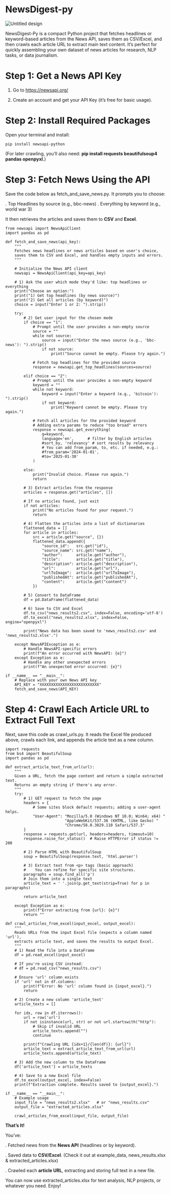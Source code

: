 # NewsDigest-py


![Untitled design](https://github.com/user-attachments/assets/25ae1fe0-feaa-4693-a3a3-c66820f6ee2b)



NewsDigest-Py is a compact Python project that fetches headlines or keyword-based articles from the News API, saves them as CSV/Excel, and then crawls each article URL to extract main text content. It’s perfect for quickly assembling your own dataset of news articles for research, NLP tasks, or data journalism.


# Step 1: Get a News API Key

1. Go to https://newsapi.org/

2. Create an account and get your API Key (it’s free for basic usage).


# Step 2: Install Required Packages

Open your terminal and install:

```
pip install newsapi-python
```

(For later crawling, you’ll also need: **pip install requests beautifulsoup4 pandas openpyxl.**)


# Step 3: Fetch News Using the API

Save the code below as fetch_and_save_news.py. It prompts you to choose:

.  Top Headlines by source (e.g., bbc-news)
.  Everything by keyword (e.g., world war 3)

It then retrieves the articles and saves them to **CSV** and **Excel**.

```
from newsapi import NewsApiClient
import pandas as pd

def fetch_and_save_news(api_key):
    """
    Fetches news headlines or news articles based on user's choice,
    saves them to CSV and Excel, and handles empty inputs and errors.
    """

    # Initialize the News API client
    newsapi = NewsApiClient(api_key=api_key)
    
    # 1) Ask the user which mode they'd like: top headlines or everything
    print("Choose an option:")
    print("1) Get top headlines (by news source)")
    print("2) Get all articles (by keyword)")
    choice = input("Enter 1 or 2: ").strip()
    
    try:
        # 2) Get user input for the chosen mode
        if choice == "1":
            # Prompt until the user provides a non-empty source
            source = ""
            while not source:
                source = input("Enter the news source (e.g., 'bbc-news'): ").strip()
                if not source:
                    print("Source cannot be empty. Please try again.")
            
            # Fetch top headlines for the provided source
            response = newsapi.get_top_headlines(sources=source)
        
        elif choice == "2":
            # Prompt until the user provides a non-empty keyword
            keyword = ""
            while not keyword:
                keyword = input("Enter a keyword (e.g., 'bitcoin'): ").strip()
                if not keyword:
                    print("Keyword cannot be empty. Please try again.")
            
            # Fetch all articles for the provided keyword
            # Adding extra params to reduce "too broad" errors
            response = newsapi.get_everything(
                q=keyword,
                language='en',      # filter by English articles
                #sort_by, 'relevancy' # sort results by relevancy
                # You can add from_param, to, etc. if needed, e.g.:
                #from_param='2024-01-01',
                #to='2025-01-30'
            )
        
        else:
            print("Invalid choice. Please run again.")
            return
        
        # 3) Extract articles from the response
        articles = response.get("articles", [])
        
        # If no articles found, just exit
        if not articles:
            print("No articles found for your request.")
            return
        
        # 4) Flatten the articles into a list of dictionaries
        flattened_data = []
        for article in articles:
            src = article.get("source", {})
            flattened_data.append({
                "source_id":   src.get("id"),
                "source_name": src.get("name"),
                "author":      article.get("author"),
                "title":       article.get("title"),
                "description": article.get("description"),
                "url":         article.get("url"),
                "urlToImage":  article.get("urlToImage"),
                "publishedAt": article.get("publishedAt"),
                "content":     article.get("content")
            })
        
        # 5) Convert to DataFrame
        df = pd.DataFrame(flattened_data)
        
        # 6) Save to CSV and Excel
        df.to_csv("news_results2.csv", index=False, encoding='utf-8')
        df.to_excel("news_results2.xlsx", index=False, engine="openpyxl")
        
        print("News data has been saved to 'news_results2.csv' and 'news_results2.xlsx'.")
    
    except NewsAPIException as e:
        # Handle NewsAPI-specific errors
        print(f"An error occurred with NewsAPI: {e}")
    except Exception as e:
        # Handle any other unexpected errors
        print(f"An unexpected error occurred: {e}")

if __name__ == "__main__":
    # Replace with your own News API key
    API_KEY = "XXXXXXXXXXXXXXXXXXXXXXXXXX"
    fetch_and_save_news(API_KEY)
```


# Step 4: Crawl Each Article URL to Extract Full Text

Next, save this code as crawl_urls.py. It reads the Excel file produced above, crawls each link, and appends the article text as a new column.

```
import requests
from bs4 import BeautifulSoup
import pandas as pd

def extract_article_text_from_url(url):
    """
    Given a URL, fetch the page content and return a simple extracted text.
    Returns an empty string if there's any error.
    """
    try:
        # 1) GET request to fetch the page
        headers = {
            # Some sites block default requests; adding a user-agent helps.
            "User-Agent": "Mozilla/5.0 (Windows NT 10.0; Win64; x64) "
                          "AppleWebKit/537.36 (KHTML, like Gecko) "
                          "Chrome/58.0.3029.110 Safari/537.3"
        }
        response = requests.get(url, headers=headers, timeout=10)
        response.raise_for_status()  # Raise HTTPError if status != 200

        # 2) Parse HTML with BeautifulSoup
        soup = BeautifulSoup(response.text, 'html.parser')

        # 3) Extract text from <p> tags (basic approach)
        #    You can refine for specific site structures.
        paragraphs = soup.find_all('p')
        # Join them into a single text
        article_text = ' '.join(p.get_text(strip=True) for p in paragraphs)

        return article_text

    except Exception as e:
        print(f"Error extracting from {url}: {e}")
        return ""

def crawl_articles_from_excel(input_excel, output_excel):
    """
    Reads URLs from the input Excel file (expects a column named 'url'),
    extracts article text, and saves the results to output Excel.
    """
    # 1) Read the file into a DataFrame
    df = pd.read_excel(input_excel)
    
    # If you're using CSV instead:
    # df = pd.read_csv("news_results.csv")
    
    # Ensure 'url' column exists
    if 'url' not in df.columns:
        print(f"Error: No 'url' column found in {input_excel}.")
        return

    # 2) Create a new column 'article_text'
    article_texts = []
    
    for idx, row in df.iterrows():
        url = row['url']
        if not isinstance(url, str) or not url.startswith("http"):
            # Skip if invalid URL
            article_texts.append("")
            continue
        
        print(f"Crawling URL {idx+1}/{len(df)}: {url}")
        article_text = extract_article_text_from_url(url)
        article_texts.append(article_text)
    
    # 3) Add the new column to the DataFrame
    df['article_text'] = article_texts
    
    # 4) Save to a new Excel file
    df.to_excel(output_excel, index=False)
    print(f"Extraction complete. Results saved to {output_excel}.")

if __name__ == "__main__":
    # Example usage
    input_file = "news_results2.xlsx"   # or "news_results.csv"
    output_file = "extracted_articles.xlsx"
    
    crawl_articles_from_excel(input_file, output_file)
```


**That’s It!**

You’ve:

.  Fetched news from the **News API** (headlines or by keyword).

.  Saved data to **CSV/Excel**. (Check it out at example_data, news_results.xlsx & extracted_articles.xlsx)

.  Crawled each **article URL**, extracting and storing full text in a new file.

You can now use extracted_articles.xlsx for text analysis, NLP projects, or whatever you need. Enjoy!
